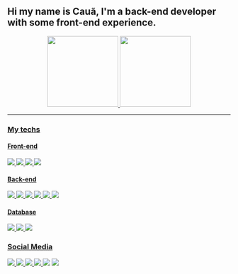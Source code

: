 ## Hi my name is Cauã, I'm a back-end developer with some front-end experience.
<div align="center">
  <a href="https://github.com/cauakath">
  <img height="160em" src="https://github-readme-stats.vercel.app/api?username=cauakath&show_icons=true&theme=dracula&include_all_commits=true&count_private=true&title_color=fff&text_color=9f9f9f&bg_color=151515"/>
  <img height="160em" src="https://github-readme-stats.vercel.app/api/top-langs/?username=cauakath&layout=compact&langs_count=7&theme=dracula&title_color=fff&text_color=9f9f9f&bg_color=151515"/>
</div>
  
<hr>

### My techs

#### Front-end

<p>
  <img src="https://img.shields.io/badge/React-20232A?style=for-the-badge&logo=react&logoColor=61DAFB" />
  <img src="https://img.shields.io/badge/HTML5-E34F26?style=for-the-badge&logo=html5&logoColor=white" />
  <img src="https://img.shields.io/badge/CSS3-1572B6?style=for-the-badge&logo=css3&logoColor=white" />
  <img src="https://img.shields.io/badge/JavaScript-F7DF1E?style=for-the-badge&logo=javascript&logoColor=black" />
<p/>

#### Back-end

<p>
  <img src="https://img.shields.io/badge/JavaScript-323330?style=for-the-badge&logo=javascript&logoColor=F7DF1E" />
  <img src="https://img.shields.io/badge/TypeScript-007ACC?style=for-the-badge&logo=typescript&logoColor=white" />
  <img src="https://img.shields.io/badge/Node.js-339933?style=for-the-badge&logo=nodedotjs&logoColor=white" />
  <img src="https://img.shields.io/badge/Java-ED8B00?style=for-the-badge&logo=java&logoColor=white" />
  <img src="https://img.shields.io/badge/Spring-6DB33F?style=for-the-badge&logo=spring&logoColor=white" />
  <img src="https://img.shields.io/badge/Python-14354C?style=for-the-badge&logo=python&logoColor=white" />
<p/>

#### Database

<p>
  <img src="https://img.shields.io/badge/MySQL-00000F?style=for-the-badge&logo=mysql&logoColor=white" />
  <img src="https://img.shields.io/badge/PostgreSQL-316192?style=for-the-badge&logo=postgresql&logoColor=white" />
  <img src="https://img.shields.io/badge/SQLite-07405E?style=for-the-badge&logo=sqlite&logoColor=white" />
<p/>
  
### Social Media
  
<p>
  <img src="https://img.shields.io/badge/Facebook-1877F2?style=for-the-badge&logo=facebook&logoColor=white" />
  <img src="https://img.shields.io/badge/Instagram-E4405F?style=for-the-badge&logo=instagram&logoColor=white" />
  <img src="https://img.shields.io/badge/Twitter-1DA1F2?style=for-the-badge&logo=twitter&logoColor=white" />
  <a href="https://www.linkedin.com/in/cau%C3%A3-guilherme-kath-24982720b/">
    <img src="https://img.shields.io/badge/LinkedIn-0077B5?style=for-the-badge&logo=linkedin&logoColor=white" />
  <a/>
  <img src="https://img.shields.io/badge/Steam-000000?style=for-the-badge&logo=steam&logoColor=white" />
  <img src="https://img.shields.io/badge/Spotify-1ED760?&style=for-the-badge&logo=spotify&logoColor=white" />
<p/>
